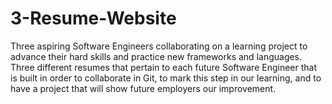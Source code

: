 # 3-Resume-Website
Three aspiring Software Engineers collaborating on a learning project to advance their hard skills and practice new frameworks and languages. 
Three different resumes that pertain to each future Software Engineer that is built in order to collaborate in Git, to mark this step in our learning, and to have a project that will show future employers our improvement. 